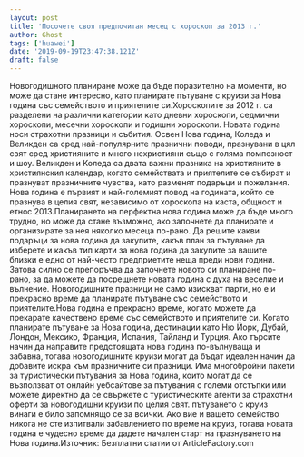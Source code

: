 ```yaml
---
layout: post
title: 'Посочете своя предпочитан месец с хороскоп за 2013 г.'
author: Ghost
tags: ['huawei']
date: '2019-09-19T23:47:38.121Z'
draft: false
---
```


Новогодишното планиране може да бъде поразително на моменти, но може да стане интересно, като планирате пътуване с круизи за Нова година със семейството и приятелите си.Хороскопите за 2012 г. са разделени на различни категории като дневни хороскопи, седмични хороскопи, месечни хороскопи и годишни хороскопи. Новата година носи страхотни празници и събития. Освен Нова година, Коледа и Великден са сред най-популярните празнични поводи, празнувани в цял свят сред християните и много нехристияни също с голяма помпозност и шоу. Великден и Коледа са двата важни празника на християните в християнския календар, когато семействата и приятелите се събират и празнуват празничните чувства, като разменят подаръци и пожелания. Нова година е първият и най-големият повод на годината, който се празнува в целия свят, независимо от хороскопа на каста, общност и етнос 2013.Планирането на перфектна нова година може да бъде много трудно, но може да стане възможно, ако започнете да планирате и организирате за нея няколко месеца по-рано. Да решите какви подаръци за нова година да закупите, какъв план за пътуване да изберете и какъв тип карти за нова година да закупите за вашите близки е едно от най-често предприетите неща преди нови години. Затова силно се препоръчва да започнете новото си планиране по-рано, за да можете да посрещнете новата година с духа на веселие и вълнение. Новогодишните празници не само изискват парти, но е и прекрасно време да планирате пътуване със семейството и приятелите.Нова година е прекрасно време, когато можете да прекарате качествено време със семейството и приятелите си. Когато планирате пътуване за Нова година, дестинации като Ню Йорк, Дубай, Лондон, Мексико, Франция, Испания, Тайланд и Турция. Ако търсите начин да направите предстоящата нова година по-вълнуваща и забавна, тогава новогодишните круизи могат да бъдат идеален начин да добавите искра към празничните си празници. Има многобройни пакети за туристически пътувания за Нова година, които могат да се възползват от онлайн уебсайтове за пътувания с големи отстъпки или можете директно да се свържете с туристическите агенти за страхотни оферти за новогодишни круизи по целия свят. пътуването с круиз винаги е било запомнящо се за всички. Ако вие и вашето семейство никога не сте изпитвали забавлението по време на круиз, тогава новата година е чудесно време да дадете начален старт на празнуването на Нова година.Източник: Безплатни статии от ArticleFactory.com
